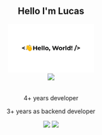 ## <div align="center">Hello I'm Lucas</div>
 
<div align="center">
  <img src="/greetings.gif" width="40%"/>
</div>

<div align="center">
  <a href="https://www.linkedin.com/in/luskas8/">
    <img src="https://img.shields.io/badge/LinkedIn-0077B5?style=for-the-badge&logo=linkedin&logoColor=white" />
  </a>
</div>

##

<div align="center" padding="8px">
  <p display="inline">4+ years developer</p>
  <p display="inline">3+ years as backend developer</p>
</div>

<div align="center">
 <img height="200em" src="https://github-readme-stats.vercel.app/api/top-langs/?username=luskas8&show_icons=true&theme=aura&count_private=true"/>
 <img height="200em" src="https://github-readme-stats.vercel.app/api?username=luskas8&show_icons=true&show_icons=true&theme=aura&count_private=true" />
</div>
